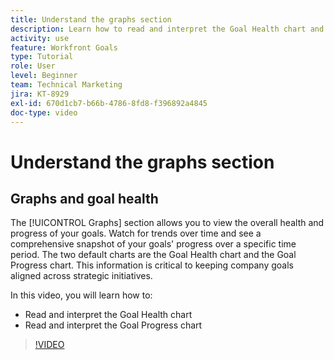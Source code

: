 ```yaml
---
title: Understand the graphs section
description: Learn how to read and interpret the Goal Health chart and Goal Progress chart in [!DNL   Goals].
activity: use
feature: Workfront Goals
type: Tutorial
role: User
level: Beginner
team: Technical Marketing
jira: KT-8929
exl-id: 670d1cb7-b66b-4786-8fd8-f396892a4845
doc-type: video
---
```

# Understand the graphs section

## Graphs and goal health

The [!UICONTROL Graphs] section allows you to view the overall health and progress of your goals. Watch for trends over time and see a comprehensive snapshot of your goals' progress over a specific time period. The two default charts are the Goal Health chart and the Goal Progress chart. This information is critical to keeping company goals aligned across strategic initiatives.

In this video, you will learn how to:

* Read and interpret the Goal Health chart
* Read and interpret the Goal Progress chart

>[!VIDEO](https://video.tv.adobe.com/v/335201/?quality=12&learn=on&enablevpops)
